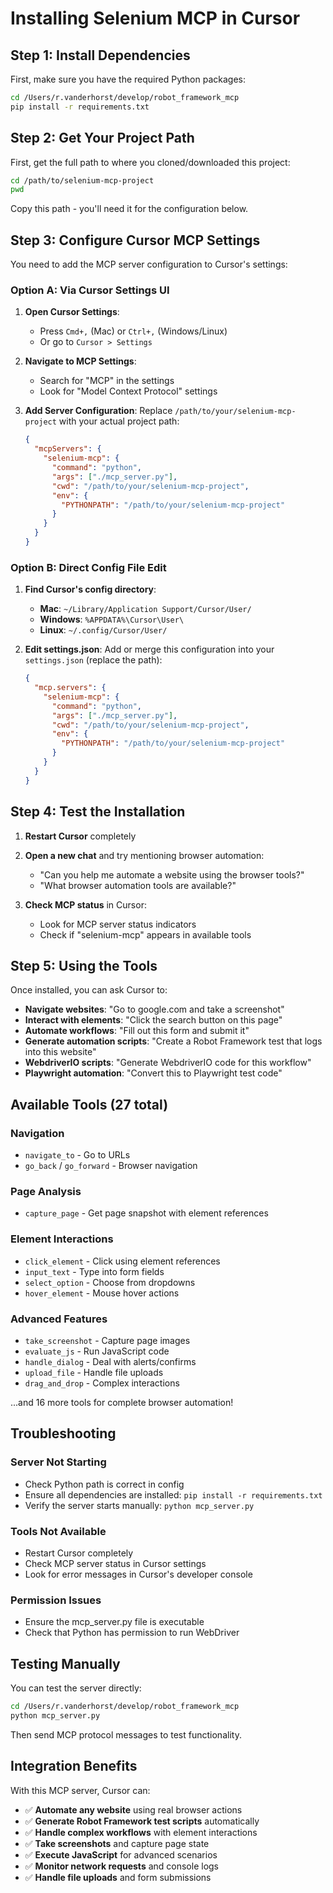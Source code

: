 # Installing Selenium MCP in Cursor

## Step 1: Install Dependencies

First, make sure you have the required Python packages:

```bash
cd /Users/r.vanderhorst/develop/robot_framework_mcp
pip install -r requirements.txt
```

## Step 2: Get Your Project Path

First, get the full path to where you cloned/downloaded this project:

```bash
cd /path/to/selenium-mcp-project
pwd
```

Copy this path - you'll need it for the configuration below.

## Step 3: Configure Cursor MCP Settings

You need to add the MCP server configuration to Cursor's settings:

### Option A: Via Cursor Settings UI

1. **Open Cursor Settings**:
   - Press `Cmd+,` (Mac) or `Ctrl+,` (Windows/Linux)
   - Or go to `Cursor > Settings`

2. **Navigate to MCP Settings**:
   - Search for "MCP" in the settings
   - Look for "Model Context Protocol" settings

3. **Add Server Configuration**:
   Replace `/path/to/your/selenium-mcp-project` with your actual project path:
   ```json
   {
     "mcpServers": {
       "selenium-mcp": {
         "command": "python",
         "args": ["./mcp_server.py"],
         "cwd": "/path/to/your/selenium-mcp-project",
         "env": {
           "PYTHONPATH": "/path/to/your/selenium-mcp-project"
         }
       }
     }
   }
   ```

### Option B: Direct Config File Edit

1. **Find Cursor's config directory**:
   - **Mac**: `~/Library/Application Support/Cursor/User/`
   - **Windows**: `%APPDATA%\Cursor\User\`
   - **Linux**: `~/.config/Cursor/User/`

2. **Edit settings.json**:
   Add or merge this configuration into your `settings.json` (replace the path):
   ```json
   {
     "mcp.servers": {
       "selenium-mcp": {
         "command": "python",
         "args": ["./mcp_server.py"],
         "cwd": "/path/to/your/selenium-mcp-project",
         "env": {
           "PYTHONPATH": "/path/to/your/selenium-mcp-project"
         }
       }
     }
   }
   ```

## Step 4: Test the Installation

1. **Restart Cursor** completely

2. **Open a new chat** and try mentioning browser automation:
   - "Can you help me automate a website using the browser tools?"
   - "What browser automation tools are available?"

3. **Check MCP status** in Cursor:
   - Look for MCP server status indicators
   - Check if "selenium-mcp" appears in available tools

## Step 5: Using the Tools

Once installed, you can ask Cursor to:

- **Navigate websites**: "Go to google.com and take a screenshot"
- **Interact with elements**: "Click the search button on this page"
- **Automate workflows**: "Fill out this form and submit it"
- **Generate automation scripts**: "Create a Robot Framework test that logs into this website"
- **WebdriverIO scripts**: "Generate WebdriverIO code for this workflow"
- **Playwright automation**: "Convert this to Playwright test code"

## Available Tools (27 total)

### Navigation
- `navigate_to` - Go to URLs
- `go_back` / `go_forward` - Browser navigation

### Page Analysis  
- `capture_page` - Get page snapshot with element references

### Element Interactions
- `click_element` - Click using element references
- `input_text` - Type into form fields
- `select_option` - Choose from dropdowns
- `hover_element` - Mouse hover actions

### Advanced Features
- `take_screenshot` - Capture page images
- `evaluate_js` - Run JavaScript code
- `handle_dialog` - Deal with alerts/confirms
- `upload_file` - Handle file uploads
- `drag_and_drop` - Complex interactions

...and 16 more tools for complete browser automation!

## Troubleshooting

### Server Not Starting
- Check Python path is correct in config
- Ensure all dependencies are installed: `pip install -r requirements.txt`
- Verify the server starts manually: `python mcp_server.py`

### Tools Not Available
- Restart Cursor completely
- Check MCP server status in Cursor settings
- Look for error messages in Cursor's developer console

### Permission Issues
- Ensure the mcp_server.py file is executable
- Check that Python has permission to run WebDriver

## Testing Manually

You can test the server directly:

```bash
cd /Users/r.vanderhorst/develop/robot_framework_mcp
python mcp_server.py
```

Then send MCP protocol messages to test functionality.

## Integration Benefits

With this MCP server, Cursor can:
- ✅ **Automate any website** using real browser actions
- ✅ **Generate Robot Framework test scripts** automatically  
- ✅ **Handle complex workflows** with element interactions
- ✅ **Take screenshots** and capture page state
- ✅ **Execute JavaScript** for advanced scenarios
- ✅ **Monitor network requests** and console logs
- ✅ **Handle file uploads** and form submissions